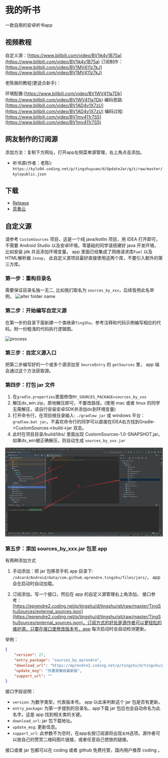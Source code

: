 # 我的听书

一款自用的安卓听书app

## 视频教程

自定义源：[https://www.bilibili.com/video/BV1jk4y1B75a](https://www.bilibili.com/video/BV1jk4y1B75a)
订阅制作：[https://www.bilibili.com/video/BV1MV411z7kJ](https://www.bilibili.com/video/BV1MV411z7kJ)

老陈做的教程(更适合新手)：

环境配置:[https://www.bilibili.com/video/BV1WV411a7Dk](https://www.bilibili.com/video/BV1WV411a7Dk)
编码思路:[https://www.bilibili.com/video/BV1AD4y1X7zU](https://www.bilibili.com/video/BV1AD4y1X7zU)
编码过程:[https://www.bilibili.com/video/BV1mv411r7S5](https://www.bilibili.com/video/BV1mv411r7S5)

## 网友制作的订阅源

添加方法：复制下方网址，打开app左侧菜单源管理，右上角点击添加。

* 听书源(作者：老陈): `https://kylo94.coding.net/p/tingshuyuan/d/UpdateJar/git/raw/master/kylopublic.json`

## 下载

* [Release](https://github.com/eprendre/tingshu/releases)
* [蓝奏云](https://pan.lanzous.com/b873905)

## 自定义源

请参考 `CustomSources` 项目，这是一个纯 java/kotlin 项目，用 IDEA 打开即可，不需要 Android Studio 以及安卓环境。零基础的同学请搭建好 java 开发环境，比如安装 jdk 并且添加环境变量。
app 里面已经集成了网络请求库`Fuel` 以及HTML解析器 `Jsoup`， 此自定义源项目最好直接使用这两个库，不要引入额外的第三方库。

### 第一步：重构目录名

需要保证目录名独一无二, 比如我们取名为 `sources_by_xxx`，后续皆用此名举例。
![alter folder name](art/sources1.jpg)

### 第二步：开始编写自定义源

在第一步的目录下面新建一个类继承`TingShu`，参考注释和代码示例编写相应的代码。附一份粗浅的代码执行逻辑图。

![process](art/sources5.png)

### 第三步：自定义源入口

把第二步编写好的一个或多个源添加至 `SourceEntry` 的 `getSources` 里， app 端会通过这个方法获取源。

### 第四步：打包 jar 文件

1. 在`gradle.properties`里面修改`MY_SOURCES_PACKAGE=sources_by_xxx`
1. 解压dx_win.zip，原地解压即可，不要改路径。(使用 mac 或者 linux 的同学无需解压，请自行安装安卓SDK并添加dx到环境变量)
1. 打开命令行，在项目根目录输入: `./gradlew jar` 或 windows 平台：`gradlew.bat jar`。不喜欢命令行的同学可以直接在IDEA右方找到Gradle->CustomSources->build->jar 双击。
1. 此时在项目目录/build/libs/ 里面出现 CustomSources-1.0-SNAPSHOT.jar。如果dx_win被正确解压，则自动生成 `sources_by_xxx.jar`

![jar](art/jar.png)

### 第五步：添加 sources_by_xxx.jar 包至 app

有两种添加方式

1. 手动添加：把 jar 包移至手机 app 目录下: `/sdcard/Android/data/com.github.eprendre.tingshu/files/jars/`， app 会在启动时自动加载。

2. 订阅添加。写一个接口，然后在 app 的自定义源管理右上角添加。 接口参考：[https://eprendre2.coding.net/p/tingshu/d/tingshu/git/raw/master/TingShuSources/external_sources.json](https://eprendre2.coding.net/p/tingshu/d/tingshu/git/raw/master/TingShuSources/external_sources.json)。订阅方式的好处是源作者可以更轻松的维护源，只要在接口里修改版本号，app 每次启动时会自动检测更新。

举例：

```json
{
    "version": 27,
    "entry_package": "sources_by_eprendre",
    "download_url": "https://eprendre2.coding.net/p/tingshu/d/tingshu/git/raw/master/TingShuSources/sources_by_eprendre.jar",
    "update_msg": "外置源兼容最新版",
    "support_url": ""
}
```

接口字段说明：

* `version`: 为数字类型，代表版本号。 app 以此来判断这个 jar 包是否有更新。
* `entry_package`: 为第一步提到的目录名，app下载 jar 包后也会自动命名为此名字。这是 app 找到相关类的关键。
* `download_url`: jar 包下载地址。
* `update_msg`: 更新信息。
* `support_url`: 此参数不为空时，在app长按订阅源将出现`支持`选项。源作者可以放自己的赞赏二维码图片链接，或者任意自己想放的链接。

接口或者 jar 包都可以在 coding 或者 github 免费托管，国内用户推荐 coding 。
